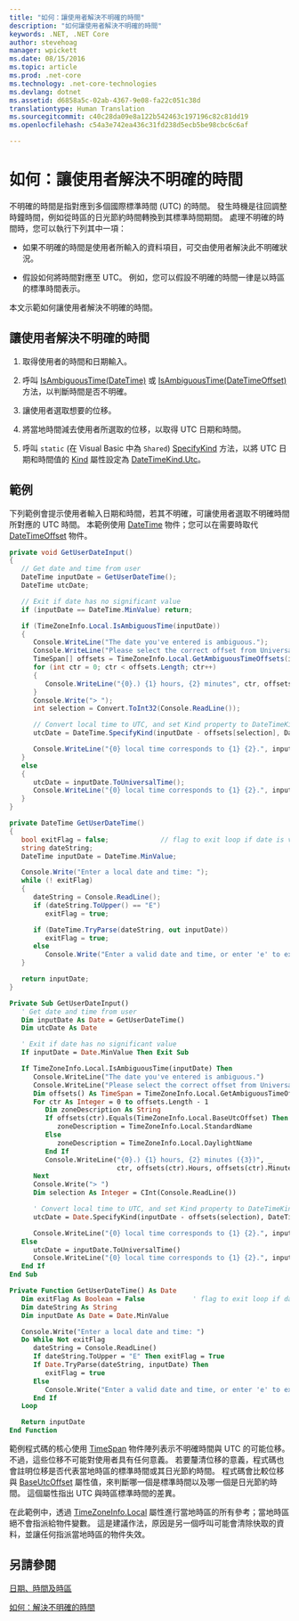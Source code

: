 ```yaml
---
title: "如何：讓使用者解決不明確的時間"
description: "如何讓使用者解決不明確的時間"
keywords: .NET, .NET Core
author: stevehoag
manager: wpickett
ms.date: 08/15/2016
ms.topic: article
ms.prod: .net-core
ms.technology: .net-core-technologies
ms.devlang: dotnet
ms.assetid: d6858a5c-02ab-4367-9e08-fa22c051c38d
translationtype: Human Translation
ms.sourcegitcommit: c40c28da09e8a122b542463c197196c82c81dd19
ms.openlocfilehash: c54a3e742ea436c31fd238d5ecb5be98cbc6c6af

---
```


# <a name="how-to-let-users-resolve-ambiguous-times"></a>如何：讓使用者解決不明確的時間

不明確的時間是指對應到多個國際標準時間 (UTC) 的時間。 發生時機是往回調整時鐘時間，例如從時區的日光節約時間轉換到其標準時間期間。 處理不明確的時間時，您可以執行下列其中一項：

* 如果不明確的時間是使用者所輸入的資料項目，可交由使用者解決此不明確狀況。

* 假設如何將時間對應至 UTC。 例如，您可以假設不明確的時間一律是以時區的標準時間表示。

本文示範如何讓使用者解決不明確的時間。

## <a name="to-let-a-user-resolve-an-ambiguous-time"></a>讓使用者解決不明確的時間

1. 取得使用者的時間和日期輸入。

2. 呼叫 [IsAmbiguousTime(DateTime)](xref:System.TimeZoneInfo.IsAmbiguousTime(System.DateTime)) 或 [IsAmbiguousTime(DateTimeOffset)](xref:System.TimeZoneInfo.IsAmbiguousTime(System.DateTimeOffset)) 方法，以判斷時間是否不明確。

3. 讓使用者選取想要的位移。

4. 將當地時間減去使用者所選取的位移，以取得 UTC 日期和時間。

5. 呼叫 `static` (在 Visual Basic 中為 `Shared`) [SpecifyKind](xref:System.DateTime.SpecifyKind(System.DateTime,System.DateTimeKind)) 方法，以將 UTC 日期和時間值的 [Kind](xref:System.DateTime.Kind) 屬性設定為 [DateTimeKind.Utc](xref:System.DateTimeKind.Utc)。

## <a name="example"></a>範例

下列範例會提示使用者輸入日期和時間，若其不明確，可讓使用者選取不明確時間所對應的 UTC 時間。 本範例使用 [DateTime](xref:System.DateTime) 物件；您可以在需要時取代 [DateTimeOffset](xref:System.DateTimeOffset) 物件。

```csharp
private void GetUserDateInput()
{
   // Get date and time from user
   DateTime inputDate = GetUserDateTime();
   DateTime utcDate;

   // Exit if date has no significant value
   if (inputDate == DateTime.MinValue) return;

   if (TimeZoneInfo.Local.IsAmbiguousTime(inputDate))
   {
      Console.WriteLine("The date you've entered is ambiguous.");
      Console.WriteLine("Please select the correct offset from Universal Coordinated Time:");
      TimeSpan[] offsets = TimeZoneInfo.Local.GetAmbiguousTimeOffsets(inputDate);
      for (int ctr = 0; ctr < offsets.Length; ctr++)
      {
         Console.WriteLine("{0}.) {1} hours, {2} minutes", ctr, offsets[ctr].Hours, offsets[ctr].Minutes);
      }
      Console.Write("> ");
      int selection = Convert.ToInt32(Console.ReadLine());

      // Convert local time to UTC, and set Kind property to DateTimeKind.Utc
      utcDate = DateTime.SpecifyKind(inputDate - offsets[selection], DateTimeKind.Utc);

      Console.WriteLine("{0} local time corresponds to {1} {2}.", inputDate, utcDate, utcDate.Kind.ToString());
   }
   else
   {
      utcDate = inputDate.ToUniversalTime();
      Console.WriteLine("{0} local time corresponds to {1} {2}.", inputDate, utcDate, utcDate.Kind.ToString());    
   }
}

private DateTime GetUserDateTime() 
{
   bool exitFlag = false;             // flag to exit loop if date is valid
   string dateString;  
   DateTime inputDate = DateTime.MinValue;

   Console.Write("Enter a local date and time: ");
   while (! exitFlag)
   {
      dateString = Console.ReadLine();
      if (dateString.ToUpper() == "E")
         exitFlag = true;

      if (DateTime.TryParse(dateString, out inputDate))
         exitFlag = true;
      else
         Console.Write("Enter a valid date and time, or enter 'e' to exit: ");
   }

   return inputDate;        
}
```

```vb
Private Sub GetUserDateInput()
   ' Get date and time from user
   Dim inputDate As Date = GetUserDateTime()
   Dim utcDate As Date

   ' Exit if date has no significant value
   If inputDate = Date.MinValue Then Exit Sub

   If TimeZoneInfo.Local.IsAmbiguousTime(inputDate) Then
      Console.WriteLine("The date you've entered is ambiguous.")
      Console.WriteLine("Please select the correct offset from Universal Coordinated Time:")
      Dim offsets() As TimeSpan = TimeZoneInfo.Local.GetAmbiguousTimeOffsets(inputDate)
      For ctr As Integer = 0 to offsets.Length - 1
         Dim zoneDescription As String
         If offsets(ctr).Equals(TimeZoneInfo.Local.BaseUtcOffset) Then 
            zoneDescription = TimeZoneInfo.Local.StandardName
         Else
            zoneDescription = TimeZoneInfo.Local.DaylightName
         End If
         Console.WriteLine("{0}.) {1} hours, {2} minutes ({3})", _
                           ctr, offsets(ctr).Hours, offsets(ctr).Minutes, zoneDescription)
      Next         
      Console.Write("> ")
      Dim selection As Integer = CInt(Console.ReadLine())

      ' Convert local time to UTC, and set Kind property to DateTimeKind.Utc
      utcDate = Date.SpecifyKind(inputDate - offsets(selection), DateTimeKind.Utc)

      Console.WriteLine("{0} local time corresponds to {1} {2}.", inputDate, utcDate, utcDate.Kind.ToString())
   Else
      utcDate = inputDate.ToUniversalTime()
      Console.WriteLine("{0} local time corresponds to {1} {2}.", inputDate, utcDate, utcDate.Kind.ToString())    
   End If
End Sub

Private Function GetUserDateTime() As Date
   Dim exitFlag As Boolean = False            ' flag to exit loop if date is valid
   Dim dateString As String 
   Dim inputDate As Date = Date.MinValue

   Console.Write("Enter a local date and time: ")
   Do While Not exitFlag
      dateString = Console.ReadLine()
      If dateString.ToUpper = "E" Then exitFlag = True
      If Date.TryParse(dateString, inputDate) Then
         exitFlag = true
      Else   
         Console.Write("Enter a valid date and time, or enter 'e' to exit: ")
      End If
   Loop

   Return inputDate        
End Function
```

範例程式碼的核心使用 [TimeSpan](xref:System.TimeSpan) 物件陣列表示不明確時間與 UTC 的可能位移。 不過，這些位移不可能對使用者具有任何意義。 若要釐清位移的意義，程式碼也會註明位移是否代表當地時區的標準時間或其日光節約時間。 程式碼會比較位移與 [BaseUtcOffset](xref:System.TimeZoneInfo.BaseUtcOffset) 屬性值，來判斷哪一個是標準時間以及哪一個是日光節約時間。 這個屬性指出 UTC 與時區標準時間的差異。

在此範例中，透過 [TimeZoneInfo.Local](xref:System.TimeZoneInfo.Local) 屬性進行當地時區的所有參考；當地時區絕不會指派給物件變數。 這是建議作法，原因是另一個呼叫可能會清除快取的資料，並讓任何指派當地時區的物件失效。

## <a name="see-also"></a>另請參閱

[日期、時間及時區](index.md)

[如何：解決不明確的時間](resolve-ambiguous-times.md)




<!--HONumber=Nov16_HO3-->



